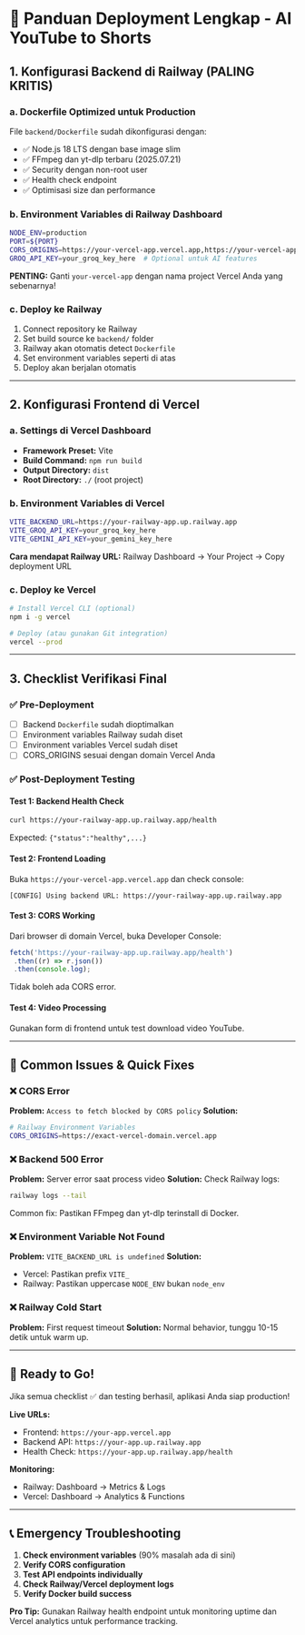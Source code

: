 # 🚀 **Panduan Deployment Lengkap - AI YouTube to Shorts**

## **1. Konfigurasi Backend di Railway (PALING KRITIS)**

### **a. Dockerfile Optimized untuk Production**

File `backend/Dockerfile` sudah dikonfigurasi dengan:

- ✅ Node.js 18 LTS dengan base image slim
- ✅ FFmpeg dan yt-dlp terbaru (2025.07.21)
- ✅ Security dengan non-root user
- ✅ Health check endpoint
- ✅ Optimisasi size dan performance

### **b. Environment Variables di Railway Dashboard**

```bash
NODE_ENV=production
PORT=${PORT}
CORS_ORIGINS=https://your-vercel-app.vercel.app,https://your-vercel-app-git-main-username.vercel.app
GROQ_API_KEY=your_groq_key_here  # Optional untuk AI features
```

**PENTING:** Ganti `your-vercel-app` dengan nama project Vercel Anda yang sebenarnya!

### **c. Deploy ke Railway**

1. Connect repository ke Railway
2. Set build source ke `backend/` folder
3. Railway akan otomatis detect `Dockerfile`
4. Set environment variables seperti di atas
5. Deploy akan berjalan otomatis

---

## **2. Konfigurasi Frontend di Vercel**

### **a. Settings di Vercel Dashboard**

- **Framework Preset:** Vite
- **Build Command:** `npm run build`
- **Output Directory:** `dist`
- **Root Directory:** `./` (root project)

### **b. Environment Variables di Vercel**

```bash
VITE_BACKEND_URL=https://your-railway-app.up.railway.app
VITE_GROQ_API_KEY=your_groq_key_here
VITE_GEMINI_API_KEY=your_gemini_key_here
```

**Cara mendapat Railway URL:** Railway Dashboard → Your Project → Copy deployment URL

### **c. Deploy ke Vercel**

```bash
# Install Vercel CLI (optional)
npm i -g vercel

# Deploy (atau gunakan Git integration)
vercel --prod
```

---

## **3. Checklist Verifikasi Final**

### **✅ Pre-Deployment**

- [ ] Backend `Dockerfile` sudah dioptimalkan
- [ ] Environment variables Railway sudah diset
- [ ] Environment variables Vercel sudah diset
- [ ] CORS_ORIGINS sesuai dengan domain Vercel Anda

### **✅ Post-Deployment Testing**

#### **Test 1: Backend Health Check**

```bash
curl https://your-railway-app.up.railway.app/health
```

Expected: `{"status":"healthy",...}`

#### **Test 2: Frontend Loading**

Buka `https://your-vercel-app.vercel.app` dan check console:

```
[CONFIG] Using backend URL: https://your-railway-app.up.railway.app
```

#### **Test 3: CORS Working**

Dari browser di domain Vercel, buka Developer Console:

```javascript
fetch('https://your-railway-app.up.railway.app/health')
 .then((r) => r.json())
 .then(console.log);
```

Tidak boleh ada CORS error.

#### **Test 4: Video Processing**

Gunakan form di frontend untuk test download video YouTube.

---

## **🐛 Common Issues & Quick Fixes**

### **❌ CORS Error**

**Problem:** `Access to fetch blocked by CORS policy`
**Solution:**

```bash
# Railway Environment Variables
CORS_ORIGINS=https://exact-vercel-domain.vercel.app
```

### **❌ Backend 500 Error**

**Problem:** Server error saat process video
**Solution:** Check Railway logs:

```bash
railway logs --tail
```

Common fix: Pastikan FFmpeg dan yt-dlp terinstall di Docker.

### **❌ Environment Variable Not Found**

**Problem:** `VITE_BACKEND_URL is undefined`
**Solution:**

- Vercel: Pastikan prefix `VITE_`
- Railway: Pastikan uppercase `NODE_ENV` bukan `node_env`

### **❌ Railway Cold Start**

**Problem:** First request timeout
**Solution:** Normal behavior, tunggu 10-15 detik untuk warm up.

---

## **🚀 Ready to Go!**

Jika semua checklist ✅ dan testing berhasil, aplikasi Anda siap production!

**Live URLs:**

- Frontend: `https://your-app.vercel.app`
- Backend API: `https://your-app.up.railway.app`
- Health Check: `https://your-app.up.railway.app/health`

**Monitoring:**

- Railway: Dashboard → Metrics & Logs
- Vercel: Dashboard → Analytics & Functions

---

## **📞 Emergency Troubleshooting**

1. **Check environment variables** (90% masalah ada di sini)
2. **Verify CORS configuration**
3. **Test API endpoints individually**
4. **Check Railway/Vercel deployment logs**
5. **Verify Docker build success**

**Pro Tip:** Gunakan Railway health endpoint untuk monitoring uptime dan Vercel analytics untuk performance tracking.
